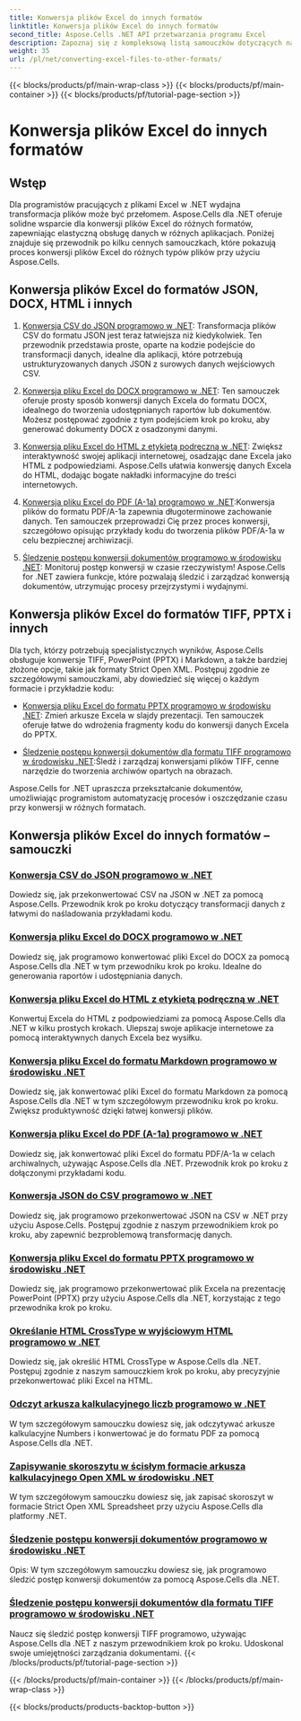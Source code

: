 ```yaml
---
title: Konwersja plików Excel do innych formatów
linktitle: Konwersja plików Excel do innych formatów
second_title: Aspose.Cells .NET API przetwarzania programu Excel
description: Zapoznaj się z kompleksową listą samouczków dotyczących narzędzia Aspose.Cells for .NET, aby dowiedzieć się, jak konwertować pliki programu Excel do formatów takich jak JSON, DOCX, HTML, PDF, Markdown i innych.
weight: 35
url: /pl/net/converting-excel-files-to-other-formats/
---
```


{{< blocks/products/pf/main-wrap-class >}}
{{< blocks/products/pf/main-container >}}
{{< blocks/products/pf/tutorial-page-section >}}

# Konwersja plików Excel do innych formatów

## Wstęp

Dla programistów pracujących z plikami Excel w .NET wydajna transformacja plików może być przełomem. Aspose.Cells dla .NET oferuje solidne wsparcie dla konwersji plików Excel do różnych formatów, zapewniając elastyczną obsługę danych w różnych aplikacjach. Poniżej znajduje się przewodnik po kilku cennych samouczkach, które pokazują proces konwersji plików Excel do różnych typów plików przy użyciu Aspose.Cells.

## Konwersja plików Excel do formatów JSON, DOCX, HTML i innych

1. [Konwersja CSV do JSON programowo w .NET](./converting-csv-to-json/): Transformacja plików CSV do formatu JSON jest teraz łatwiejsza niż kiedykolwiek. Ten przewodnik przedstawia proste, oparte na kodzie podejście do transformacji danych, idealne dla aplikacji, które potrzebują ustrukturyzowanych danych JSON z surowych danych wejściowych CSV.

2. [Konwersja pliku Excel do DOCX programowo w .NET](./converting-excel-file-to-docx/): Ten samouczek oferuje prosty sposób konwersji danych Excela do formatu DOCX, idealnego do tworzenia udostępnianych raportów lub dokumentów. Możesz postępować zgodnie z tym podejściem krok po kroku, aby generować dokumenty DOCX z osadzonymi danymi.

3. [Konwersja pliku Excel do HTML z etykietą podręczną w .NET](./converting-excel-file-to-html-with-tooltip/): Zwiększ interaktywność swojej aplikacji internetowej, osadzając dane Excela jako HTML z podpowiedziami. Aspose.Cells ułatwia konwersję danych Excela do HTML, dodając bogate nakładki informacyjne do treści internetowych.

4. [Konwersja pliku Excel do PDF (A-1a) programowo w .NET](./converting-excel-file-to-pdf-a-1a/):Konwersja plików do formatu PDF/A-1a zapewnia długoterminowe zachowanie danych. Ten samouczek przeprowadzi Cię przez proces konwersji, szczegółowo opisując przykłady kodu do tworzenia plików PDF/A-1a w celu bezpiecznej archiwizacji.

5. [Śledzenie postępu konwersji dokumentów programowo w środowisku .NET](./tracking-document-conversion-progress/): Monitoruj postęp konwersji w czasie rzeczywistym! Aspose.Cells for .NET zawiera funkcje, które pozwalają śledzić i zarządzać konwersją dokumentów, utrzymując procesy przejrzystymi i wydajnymi.

## Konwersja plików Excel do formatów TIFF, PPTX i innych

Dla tych, którzy potrzebują specjalistycznych wyników, Aspose.Cells obsługuje konwersje TIFF, PowerPoint (PPTX) i Markdown, a także bardziej złożone opcje, takie jak formaty Strict Open XML. Postępuj zgodnie ze szczegółowymi samouczkami, aby dowiedzieć się więcej o każdym formacie i przykładzie kodu:

- [Konwersja pliku Excel do formatu PPTX programowo w środowisku .NET](./converting-excel-file-to-pptx/): Zmień arkusze Excela w slajdy prezentacji. Ten samouczek oferuje łatwe do wdrożenia fragmenty kodu do konwersji danych Excela do PPTX.

- [Śledzenie postępu konwersji dokumentów dla formatu TIFF programowo w środowisku .NET](./tracking-document-conversion-progress-for-tiff/):Śledź i zarządzaj konwersjami plików TIFF, cenne narzędzie do tworzenia archiwów opartych na obrazach.

Aspose.Cells for .NET upraszcza przekształcanie dokumentów, umożliwiając programistom automatyzację procesów i oszczędzanie czasu przy konwersji w różnych formatach.

## Konwersja plików Excel do innych formatów – samouczki
### [Konwersja CSV do JSON programowo w .NET](./converting-csv-to-json/)
Dowiedz się, jak przekonwertować CSV na JSON w .NET za pomocą Aspose.Cells. Przewodnik krok po kroku dotyczący transformacji danych z łatwymi do naśladowania przykładami kodu.
### [Konwersja pliku Excel do DOCX programowo w .NET](./converting-excel-file-to-docx/)
Dowiedz się, jak programowo konwertować pliki Excel do DOCX za pomocą Aspose.Cells dla .NET w tym przewodniku krok po kroku. Idealne do generowania raportów i udostępniania danych.
### [Konwersja pliku Excel do HTML z etykietą podręczną w .NET](./converting-excel-file-to-html-with-tooltip/)
Konwertuj Excela do HTML z podpowiedziami za pomocą Aspose.Cells dla .NET w kilku prostych krokach. Ulepszaj swoje aplikacje internetowe za pomocą interaktywnych danych Excela bez wysiłku.
### [Konwersja pliku Excel do formatu Markdown programowo w środowisku .NET](./converting-excel-file-to-markdown/)
Dowiedz się, jak konwertować pliki Excel do formatu Markdown za pomocą Aspose.Cells dla .NET w tym szczegółowym przewodniku krok po kroku. Zwiększ produktywność dzięki łatwej konwersji plików.
### [Konwersja pliku Excel do PDF (A-1a) programowo w .NET](./converting-excel-file-to-pdf-a-1a/)
Dowiedz się, jak konwertować pliki Excel do formatu PDF/A-1a w celach archiwalnych, używając Aspose.Cells dla .NET. Przewodnik krok po kroku z dołączonymi przykładami kodu.
### [Konwersja JSON do CSV programowo w .NET](./converting-json-to-csv/)
Dowiedz się, jak programowo przekonwertować JSON na CSV w .NET przy użyciu Aspose.Cells. Postępuj zgodnie z naszym przewodnikiem krok po kroku, aby zapewnić bezproblemową transformację danych.
### [Konwersja pliku Excel do formatu PPTX programowo w środowisku .NET](./converting-excel-file-to-pptx/)
Dowiedz się, jak programowo przekonwertować plik Excela na prezentację PowerPoint (PPTX) przy użyciu Aspose.Cells dla .NET, korzystając z tego przewodnika krok po kroku.
### [Określanie HTML CrossType w wyjściowym HTML programowo w .NET](./specifying-html-crosstype-in-output-html/)
Dowiedz się, jak określić HTML CrossType w Aspose.Cells dla .NET. Postępuj zgodnie z naszym samouczkiem krok po kroku, aby precyzyjnie przekonwertować pliki Excel na HTML.
### [Odczyt arkusza kalkulacyjnego liczb programowo w .NET](./reading-numbers-spreadsheet/)
W tym szczegółowym samouczku dowiesz się, jak odczytywać arkusze kalkulacyjne Numbers i konwertować je do formatu PDF za pomocą Aspose.Cells dla .NET.
### [Zapisywanie skoroszytu w ścisłym formacie arkusza kalkulacyjnego Open XML w środowisku .NET](./saving-workbook-to-strict-open-xml-spreadsheet-format/)
W tym szczegółowym samouczku dowiesz się, jak zapisać skoroszyt w formacie Strict Open XML Spreadsheet przy użyciu Aspose.Cells dla platformy .NET.
### [Śledzenie postępu konwersji dokumentów programowo w środowisku .NET](./tracking-document-conversion-progress/)
Opis: W tym szczegółowym samouczku dowiesz się, jak programowo śledzić postęp konwersji dokumentów za pomocą Aspose.Cells dla .NET.
### [Śledzenie postępu konwersji dokumentów dla formatu TIFF programowo w środowisku .NET](./tracking-document-conversion-progress-for-tiff/)
Naucz się śledzić postęp konwersji TIFF programowo, używając Aspose.Cells dla .NET z naszym przewodnikiem krok po kroku. Udoskonal swoje umiejętności zarządzania dokumentami.
{{< /blocks/products/pf/tutorial-page-section >}}

{{< /blocks/products/pf/main-container >}}
{{< /blocks/products/pf/main-wrap-class >}}

{{< blocks/products/products-backtop-button >}}
